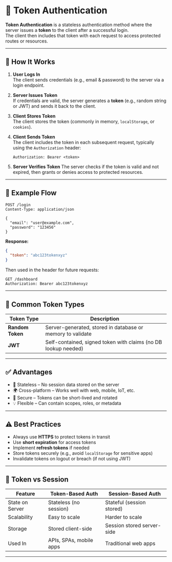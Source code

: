 # 🔐 Token Authentication

**Token Authentication** is a stateless authentication method where the server issues a **token** to the client after a successful login.  
The client then includes that token with each request to access protected routes or resources.

---

## 📖 How It Works

1. **User Logs In**  
   The client sends credentials (e.g., email & password) to the server via a login endpoint.

2. **Server Issues Token**  
   If credentials are valid, the server generates a **token** (e.g., random string or JWT) and sends it back to the client.

3. **Client Stores Token**  
   The client stores the token (commonly in memory, `localStorage`, or `cookies`).

4. **Client Sends Token**  
   The client includes the token in each subsequent request, typically using the `Authorization` header:

   ```http
   Authorization: Bearer <token>
   ```

5. **Server Verifies Token**
   The server checks if the token is valid and not expired, then grants or denies access to protected resources.

---

## 🧪 Example Flow

```http
POST /login
Content-Type: application/json

{
  "email": "user@example.com",
  "password": "123456"
}
```

**Response:**

```json
{
  "token": "abc123tokenxyz"
}
```

Then used in the header for future requests:

```http
GET /dashboard
Authorization: Bearer abc123tokenxyz
```

---

## 🧰 Common Token Types

| Token Type       | Description                                                    |
| ---------------- | -------------------------------------------------------------- |
| **Random Token** | Server-generated, stored in database or memory to validate     |
| **JWT**          | Self-contained, signed token with claims (no DB lookup needed) |

---

## ✅ Advantages

- 🔁 Stateless – No session data stored on the server
- 🌍 Cross-platform – Works well with web, mobile, IoT, etc.
- 🔐 Secure – Tokens can be short-lived and rotated
- 💡 Flexible – Can contain scopes, roles, or metadata

---

## ⚠️ Best Practices

- Always use **HTTPS** to protect tokens in transit
- Use **short expiration** for access tokens
- Implement **refresh tokens** if needed
- Store tokens securely (e.g., avoid `localStorage` for sensitive apps)
- Invalidate tokens on logout or breach (if not using JWT)

---

## 🔐 Token vs Session

| Feature         | Token-Based Auth        | Session-Based Auth         |
| --------------- | ----------------------- | -------------------------- |
| State on Server | Stateless (no session)  | Stateful (session stored)  |
| Scalability     | Easy to scale           | Harder to scale            |
| Storage         | Stored client-side      | Session stored server-side |
| Used In         | APIs, SPAs, mobile apps | Traditional web apps       |

---
